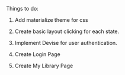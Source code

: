 Things to do: 

1) Add materialize theme for css


2) Create basic layout clicking for each state.
3) Implement Devise for user authentication. 
4) Create Login Page
5) Create My Library Page